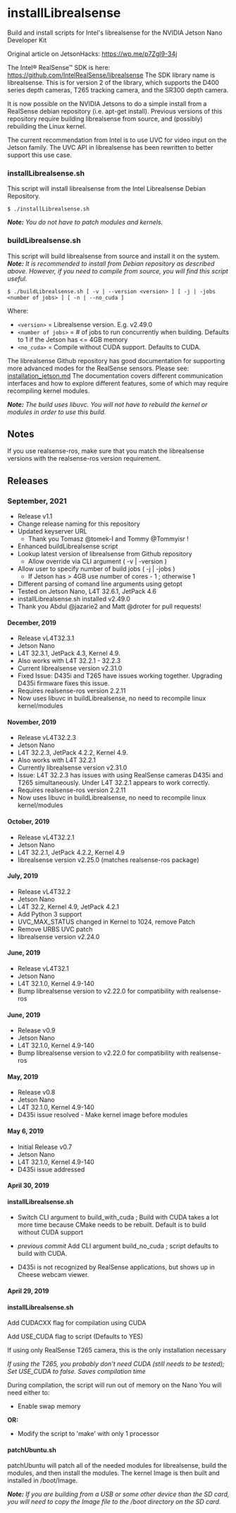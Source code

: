 # installLibrealsense
Build and install scripts for Intel's librealsense for the NVIDIA Jetson Nano Developer Kit

Original article on JetsonHacks: https://wp.me/p7ZgI9-34j

The Intel® RealSense™ SDK is here: https://github.com/IntelRealSense/librealsense
The SDK library name is librealsense. This is for version 2 of the library, which supports
the D400 series depth cameras, T265 tracking camera, and the SR300 depth camera.

It is now possible on the NVIDIA Jetsons to do a simple install from a RealSense debian repository
(i.e. apt-get install). Previous versions of this repository require building librealsense from source, and (possibly) rebuilding the Linux kernel.

The current recommendation from Intel is to use UVC for video input on the Jetson family. The
UVC API in librealsense has been rewritten to better support this use case.

<h3>installLibrealsense.sh</h3>
This script will install librealsense from the Intel Librealsense Debian Repository.
<p> 

```
$ ./installLibrealsense.sh
```

<em><b>Note:</b> You do not have to patch modules and kernels.</em>

<h3>buildLibrealsense.sh</h3>
This script will build librealsense from source and install it on the system. <em><b>Note:</b> It is recommended to install from Debian repository as described above. However, if you need to compile from source, you will find this script useful.</em>
<p>

```
$ ./buildLibrealsense.sh [ -v | --version <version> ] [ -j | -jobs <number of jobs> ] [ -n | --no_cuda ]
```

Where:
* `<version>` = Librealsense version. E.g. v2.49.0
* `<number of jobs>` = # of jobs to run concurrently when building. Defaults to 1 if the Jetson has <= 4GB memory
* `<no_cuda>` = Compile without CUDA support. Defaults to CUDA.

The librealsense Github repository has good documentation for supporting more advanced modes for the RealSense sensors. Please see: [installation_jetson.md](https://github.com/IntelRealSense/librealsense/blob/master/doc/installation_jetson.md) The documentation covers different communication interfaces and how to explore different features, some of which may require recompiling kernel modules.
  
<em><b>Note:</b> The build uses libuvc. You will not have to rebuild the kernel or modules in order to use this build.</em>

<h2>Notes</h2>
If you use realsense-ros, make sure that you match the librealsense versions with the realsense-ros version requirement.
  

## Releases
  
### September, 2021
* Release v1.1
* Change release naming for this repository
* Updated keyserver URL
  * Thank you Tomasz @tomek-I and Tommy @Tommyisr !
* Enhanced buildLibrealsense script
* Lookup latest version of librealsense from Github repository
    * Allow override via CLI argument ( -v | -version )
* Allow user to specify number of build jobs ( -j | -jobs )
  * If Jetson has > 4GB use number of cores - 1 ; otherwise 1
* Different parsing of comand line arguments using getopt
* Tested on Jetson Nano, L4T 32.6.1, JetPack 4.6
* installLibrealsense.sh installed v2.49.0
* Thank you Abdul @jazarie2 and Matt @droter for pull requests!

<h4>December, 2019</h4>

* Release vL4T32.3.1
* Jetson Nano
* L4T 32.3.1, JetPack 4.3, Kernel 4.9.
* Also works with L4T 32.2.1 - 32.2.3
* Current  librealsense version v2.31.0
* Fixed Issue: D435i and T265 have issues working together. Upgrading D435i firmware fixes this issue.
* Requires realsense-ros version 2.2.11 
* Now uses libuvc in buildLibrealsense, no need to recompile linux kernel/modules


<h4>November, 2019</h4>

* Release vL4T32.2.3
* Jetson Nano
* L4T 32.2.3, JetPack 4.2.2, Kernel 4.9.
* Also works with L4T 32.2.1
* Currently librealsense version v2.31.0
* Issue: L4T 32.2.3 has issues with using RealSense cameras D435i and T265 simultaneously. Under L4T 32.2.1 appears to work correctly.
* Requires realsense-ros version 2.2.11 
* Now uses libuvc in buildLibrealsense, no need to recompile linux kernel/modules

<h4>October, 2019</h4>

* Release vL4T32.2.1
* Jetson Nano
* L4T 32.2.1, JetPack 4.2.2, Kernel 4.9 
* librealsense version v2.25.0 (matches realsense-ros package)


<h4>July, 2019</h4>

* Release vL4T32.2
* Jetson Nano
* L4T 32.2, Kernel 4.9, JetPack 4.2.1
* Add Python 3 support
* UVC_MAX_STATUS changed in Kernel to 1024, remove Patch 
* Remove URBS UVC patch
* librealsense version v2.24.0

<h4>June, 2019</h4>

* Release vL4T32.1
* Jetson Nano
* L4T 32.1.0, Kernel 4.9-140
* Bump librealsense version to v2.22.0 for compatibility with realsense-ros

<h4>June, 2019</h4>

* Release v0.9
* Jetson Nano
* L4T 32.1.0, Kernel 4.9-140
* Bump librealsense version to v2.22.0 for compatibility with realsense-ros

<h4>May, 2019</h4>

* Release v0.8
* Jetson Nano
* L4T 32.1.0, Kernel 4.9-140
* D435i issue resolved - Make kernel image before modules 


<h4>May 6, 2019</h4>

* Initial Release v0.7
* Jetson Nano
* L4T 32.1.0, Kernel 4.9-140
* D435i issue addressed

<h4>April 30, 2019</h4>
<h4>installLibrealsense.sh</h4>

* Switch CLI argument to build_with_cuda ; Build with CUDA takes a lot more time because CMake needs to be rebuilt. Default is to build without CUDA support

* <em>previous commit</em> Add CLI argument build_no_cuda ; script defaults to build with CUDA. 

* D435i is not recognized by RealSense applications, but shows up in Cheese webcam viewer.


<h4>April 29, 2019</h4>
<h4>installLibrealsense.sh</h4>

Add CUDACXX flag for compilation using CUDA

Add USE_CUDA flag to script (Defaults to YES)

If using only RealSense T265 camera, this is the only installation necessary

<em>If using the T265, you probably don't need CUDA (still needs to be tested); Set USE_CUDA to false. Saves compilation time</em>

During compilation, the script will run out of memory on the Nano
You will need either to:

* Enable swap memory

<b>OR:</b>

* Modify the script to 'make' with only 1 processor

<h4>patchUbuntu.sh</h4>

patchUbuntu will patch all of the needed modules for librealsense, build the modules, and then install the modules. The kernel Image is then built and installed in /boot/Image.

<em><b>Note:</b> If you are building from a USB or some other device than the SD card, you will need to copy the Image file to the /boot directory on the SD card.</em>

